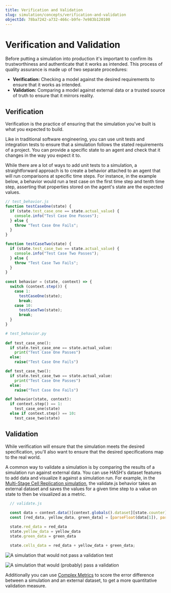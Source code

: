 ```yaml
---
title: Verification and Validation
slug: simulation/concepts/verification-and-validation
objectId: 78ba7242-a732-466c-b9fe-7e983b120100
---
```


# Verification and Validation

Before putting a simulation into production it's important to confirm its trustworthiness and authenticate that it works as intended. This process of quality assurance is made up of two separate procedures:

* **Verification:** Checking a model against the desired requirements to ensure that it works as intended.
* **Validation:** Comparing a model against external data or a trusted source of truth to ensure that it mirrors reality.

## Verification

Verification is the practice of ensuring that the simulation you've built is what you expected to build.

Like in traditional software engineering, you can use unit tests and integration tests to ensure that a simulation follows the stated requirements of a project. You can provide a specific state to an agent and check that it changes in the way you expect it to.

While there are a lot of ways to add unit tests to a simulation, a straightforward approach is to create a behavior attached to an agent that will run comparisons at specific time steps. For instance, in the example below, a behavior would run a test case on the first time step and tenth time step, asserting that properties stored on the agent's state are the expected values.

<Tabs>
<Tab title="JavaScript" >

```javascript
// test_behavior.js
function testCaseOne(state) {
  if (state.test_case_one == state.actual_value) {
    console.info("Test Case One Passes");
  } else {
    throw "Test Case One Fails";
  }
}

function testCaseTwo(state) {
  if (state.test_case_two == state.actual_value) {
    console.info("Test Case Two Passes");
  } else {
    throw "Test Case Two Fails";
  }
}
  
const behavior = (state, context) => {
  switch (context.step()) {
    case 1:
      testCaseOne(state);
      break;
    case 10:
      testCaseTwo(state);
      break;
  }
}
```

</Tab>

<Tab title="Python" >

```python
# test_behavior.py
  
def test_case_one():
  if state.test_case_one == state.actual_value:
    print("Test Case One Passes")
  else:
    raise("Test Case One Fails")

def test_case_two():
  if state.test_case_two == state.actual_value:
    print("Test Case One Passes")
  else:
    raise("Test Case One Fails")

def behavior(state, context):
  if context.step() == 1:
    test_case_one(state)
  else if context.step() == 10:
    test_case_two(state)

```

</Tab>
</Tabs>

## Validation

While verification will ensure that the simulation meets the desired specification, you'll also want to ensure that the desired specifications map to the real world.

A common way to validate a simulation is by comparing the results of a simulation run against external data. You can use HASH's dataset features to add data and visualize it against a simulation run. For example, in the [Multi-Stage Cell Replication simulation](https://core.hash.ai/@hash/multi-stage-cell-replication/1.0.0), the validate.js behavior takes an external dataset and saves the values for a given time step to a value on state to then be visualized as a metric.

```javascript
  // validate.js
  
  const data = context.data()[context.globals().dataset][state.counter];
  const [red_data, yellow_data, green_data] = [parseFloat(data[1]), parseFloat(data[2]), parseFloat(data[3])]

  state.red_data = red_data
  state.yellow_data = yellow_data
  state.green_data = green_data

  state.cells_data = red_data + yellow_data + green_data;
```

![A simulation that would not pass a validation test](https://cdn-us1.hash.ai/site/docs/image%20%2875%29.png)

![A simulation that would \(probably\) pass a validation](https://cdn-us1.hash.ai/site/docs/image%20%2876%29.png)

Additionally you can use [Complex Metrics](/docs/simulation/creating-simulations/experiments/optimization-experiments/complex-metrics) to score the error difference between a simulation and an external dataset, to get a more quantitative validation measure.
